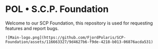 # POL • S.C.P. Foundation
Welcome to our SCP Foundation, this repository is used for requesting features and report bugs.

    ![Main-logo.png](https://github.com/FjordPolaris/SCP-Foundation/assets/116663327/9d4627b6-f9de-4218-b013-06876acda531)
